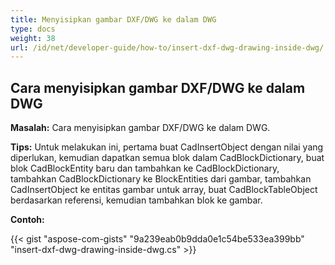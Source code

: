 ```yaml
---
title: Menyisipkan gambar DXF/DWG ke dalam DWG
type: docs
weight: 38
url: /id/net/developer-guide/how-to/insert-dxf-dwg-drawing-inside-dwg/
---
```


## **Cara menyisipkan gambar DXF/DWG ke dalam DWG**

**Masalah:** Cara menyisipkan gambar DXF/DWG ke dalam DWG.

**Tips:** Untuk melakukan ini, pertama buat CadInsertObject dengan nilai yang diperlukan, kemudian dapatkan semua blok dalam CadBlockDictionary, buat blok CadBlockEntity baru dan tambahkan ke CadBlockDictionary, tambahkan CadBlockDictionary ke BlockEntities dari gambar, tambahkan CadInsertObject ke entitas gambar untuk array, buat CadBlockTableObject berdasarkan referensi, kemudian tambahkan blok ke gambar.

**Contoh:**

{{< gist "aspose-com-gists" "9a239eab0b9dda0e1c54be533ea399bb" "insert-dxf-dwg-drawing-inside-dwg.cs" >}}
